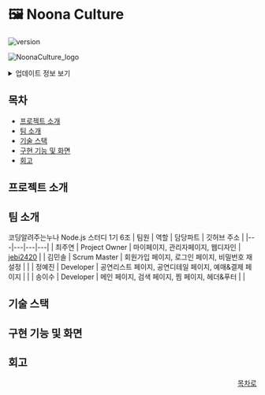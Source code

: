 # 🖼️ Noona Culture  
![version](https://img.shields.io/badge/version-1.0.0-blue)  

![NoonaCulture_logo](https://github.com/user-attachments/assets/9a14c607-6ea2-40f6-bad6-bfbb84087c0f)  

<details>
<summary>업데이트 정보 보기</summary>

- v1.0.0 (2024-06-30): 첫 번째 릴리스

</details>

## 목차

- [프로젝트 소개](#-프로젝트-소개)
- [팀 소개](#-팀-소개)
- [기술 스택](#-기술-스택)
- [구현 기능 및 화면](#-구현-기능-및-화면)
- [회고](#-회고)


## 프로젝트 소개

## 팀 소개  
코딩알려주는누나 Node.js 스터디 1기 6조
| 팀원 | 역할 | 담당파트 | 깃허브 주소 |
|---|---|---|---|
| 최주연 | Project Owner | 마이페이지, 관리자페이지, 웹디자인 | [jebi2420](https://github.com/jebi2420?tab=overview&from=2024-01-01&to=2024-01-04) |
| 김민솔 | Scrum Master | 회원가입 페이지, 로그인 페이지, 비밀번호 재설정 | |
| 정예진 | Developer | 공연리스트 페이지, 공연디테일 페이지, 예매&결제 페이지 | |
| 송이수 | Developer | 메인 페이지, 검색 페이지, 찜 페이지, 헤더&푸터 | |

## 기술 스택

## 구현 기능 및 화면

## 회고

<div align="right">
  
[목차로](#목차)

</div>
